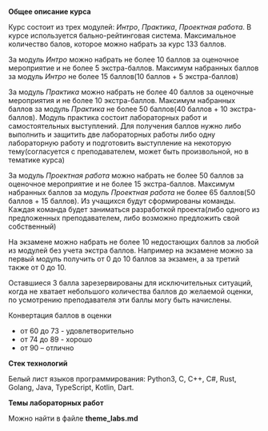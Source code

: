 **Общее описание курса**

Курс состоит из трех модулей: _Интро_, _Практика_, _Проектная работа_. В курсе используется бально-рейтинговая система. Максимальное количество балов, которое можно набрать за курс 133 баллов. 

За модуль _Интро_ можно набрать не более 10 баллов за оценочное мероприятие и не более 5 экстра-баллов. Максимум набранных баллов за модуль _Интро_ не более 15 баллов(10 баллов + 5 экстра-баллов)

За модуль _Практика_ можно набрать не более 40 баллов за оценочные мероприятия и не более 10 экстра-баллов. Максимум набранных баллов за модуль _Практика_ не более 50 баллов(40 баллов + 10 экстра-баллов). Модуль практика состоит лабораторных работ и самостоятельных выступлений. Для получения баллов нужно либо выполнить и защитить две лабораторных работы либо одну лабораторную работу и подготовить выступление на некоторую тему(согласуется с преподавателем, может быть произвольной, но в тематике курса)

За модуль _Проектная работа_ можно набрать не более 50 баллов за оценочное мероприятие и не более 15 экстра-баллов. Максимум набранных баллов за модуль _Проектная работа_ не более 65 баллов(50 баллов + 15 баллов). Из учащихся будут сформированы команды. Каждая команда будет заниматься разработкой проекта(либо одного из предложенных преподавателем, либо возможно предложить свой собственный)

На экзамене можно набрать не более 10 недостающих баллов за любой из модулей без учета экстра баллов. Например на экзамене можно за первый модуль получить от 0 до 10 баллов за экзамен, а за третий также от 0 до 10.

Оставшиеся 3 балла зарезервированы для исключительных ситуаций, когда не хватает небольшого количества баллов до желаемой оценки, по усмотрению преподавателя эти баллы могу быть начислены.

Конвертация баллов в оценки
 * от 60 до 73 -  удовлетворительно
 * от 74 до 89 - хорошо
 * от 90 – отлично


__Стек технологий__

Белый лист языков программирования: Python3, C, C++, C#, Rust, Golang, Java, TypeScript, Kotlin, Dart.

__Темы лабораторных работ__

Можно найти в файле **theme_labs.md**

